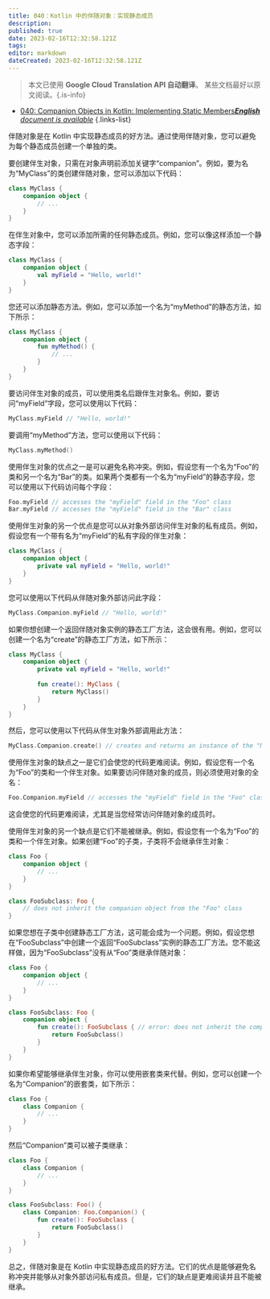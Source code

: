 ```yaml
---
title: 040：Kotlin 中的伴随对象：实现静态成员
description: 
published: true
date: 2023-02-16T12:32:58.121Z
tags: 
editor: markdown
dateCreated: 2023-02-16T12:32:58.121Z
---
```


> 本文已使用 **Google Cloud Translation API 自动翻译**。
某些文档最好以原文阅读。{.is-info}



- [040: Companion Objects in Kotlin: Implementing Static Members***English** document is available*](/en/Knowledge-base/Kotlin/Learning/040-companion-objects-in-kotlin-implementing-static-members)
{.links-list}




伴随对象是在 Kotlin 中实现静态成员的好方法。通过使用伴随对象，您可以避免为每个静态成员创建一个单独的类。

要创建伴生对象，只需在对象声明前添加关键字“companion”。例如，要为名为“MyClass”的类创建伴随对象，您可以添加以下代码：

```kotlin
class MyClass {
    companion object {
        // ...
    }
}
```

在伴生对象中，您可以添加所需的任何静态成员。例如，您可以像这样添加一个静态字段：

```kotlin
class MyClass {
    companion object {
        val myField = "Hello, world!"
    }
}
```

您还可以添加静态方法。例如，您可以添加一个名为“myMethod”的静态方法，如下所示：

```kotlin
class MyClass {
    companion object {
        fun myMethod() {
            // ...
        }
    }
}
```

要访问伴生对象的成员，可以使用类名后跟伴生对象名。例如，要访问“myField”字段，您可以使用以下代码：

```kotlin
MyClass.myField // "Hello, world!"
```

要调用“myMethod”方法，您可以使用以下代码：

```kotlin
MyClass.myMethod()
```

使用伴生对象的优点之一是可以避免名称冲突。例如，假设您有一个名为“Foo”的类和另一个名为“Bar”的类。如果两个类都有一个名为“myField”的静态字段，您可以使用以下代码访问每个字段：

```kotlin
Foo.myField // accesses the "myField" field in the "Foo" class
Bar.myField // accesses the "myField" field in the "Bar" class
```

使用伴生对象的另一个优点是您可以从对象外部访问伴生对象的私有成员。例如，假设您有一个带有名为“myField”的私有字段的伴生对象：

```kotlin
class MyClass {
    companion object {
        private val myField = "Hello, world!"
    }
}
```

您可以使用以下代码从伴随对象外部访问此字段：

```kotlin
MyClass.Companion.myField // "Hello, world!"
```

如果你想创建一个返回伴随对象实例的静态工厂方法，这会很有用。例如，您可以创建一个名为“create”的静态工厂方法，如下所示：

```kotlin
class MyClass {
    companion object {
        private val myField = "Hello, world!"
        
        fun create(): MyClass {
            return MyClass()
        }
    }
}
```

然后，您可以使用以下代码从伴生对象外部调用此方法：

```kotlin
MyClass.Companion.create() // creates and returns an instance of the "MyClass" class
```

使用伴生对象的缺点之一是它们会使您的代码更难阅读。例如，假设您有一个名为“Foo”的类和一个伴生对象。如果要访问伴随对象的成员，则必须使用对象的全名：

```kotlin
Foo.Companion.myField // accesses the "myField" field in the "Foo" class
```

这会使您的代码更难阅读，尤其是当您经常访问伴随对象的成员时。

使用伴生对象的另一个缺点是它们不能被继承。例如，假设您有一个名为“Foo”的类和一个伴生对象。如果创建“Foo”的子类，子类将不会继承伴生对象：

```kotlin
class Foo {
    companion object {
        // ...
    }
}

class FooSubclass: Foo {
    // does not inherit the companion object from the "Foo" class
}
```

如果您想在子类中创建静态工厂方法，这可能会成为一个问题。例如，假设您想在“FooSubclass”中创建一个返回“FooSubclass”实例的静态工厂方法。您不能这样做，因为“FooSubclass”没有从“Foo”类继承伴随对象：

```kotlin
class Foo {
    companion object {
        // ...
    }
}

class FooSubclass: Foo {
    companion object {
        fun create(): FooSubclass { // error: does not inherit the companion object from the "Foo" class
            return FooSubclass()
        }
    }
}
```

如果你希望能够继承伴生对象，你可以使用嵌套类来代替。例如，您可以创建一个名为“Companion”的嵌套类，如下所示：

```kotlin
class Foo {
    class Companion {
        // ...
    }
}
```

然后“Companion”类可以被子类继承：

```kotlin
class Foo {
    class Companion {
        // ...
    }
}

class FooSubclass: Foo() {
    class Companion: Foo.Companion() {
        fun create(): FooSubclass {
            return FooSubclass()
        }
    }
}
```

总之，伴随对象是在 Kotlin 中实现静态成员的好方法。它们的优点是能够避免名称冲突并能够从对象外部访问私有成员。但是，它们的缺点是更难阅读并且不能被继承。